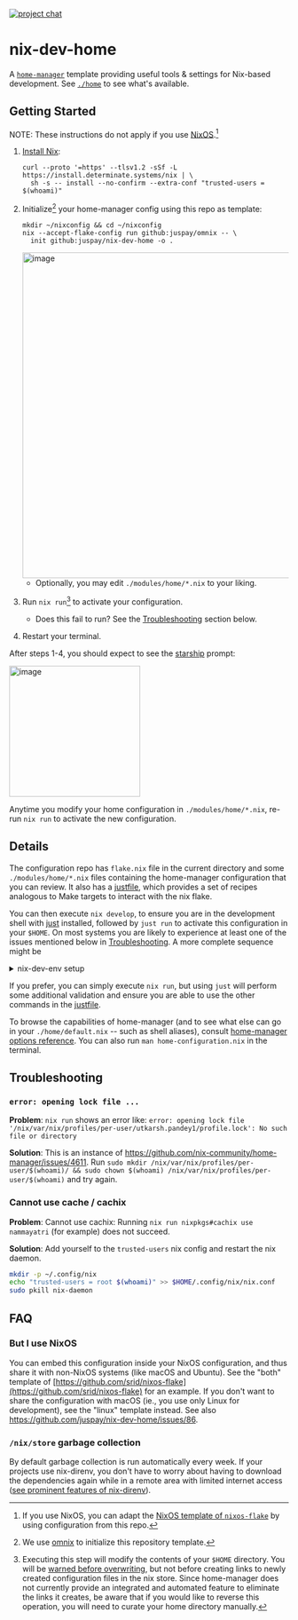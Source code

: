 [![project chat](https://img.shields.io/badge/zulip-join_chat-brightgreen.svg)](https://nixos.zulipchat.com/#narrow/stream/413950-nix)

# nix-dev-home

A [`home-manager`](https://github.com/nix-community/home-manager) template providing useful tools &amp; settings for Nix-based development. See [`./home`](home/) to see what's available.

## Getting Started

NOTE: These instructions do not apply if you use [NixOS](https://nixos.asia/en/nixos-tutorial).[^nixos-flake]

[^nixos-flake]: If you use NixOS, you can adapt the [NixOS template of `nixos-flake`](https://community.flake.parts/nixos-flake/templates#nixos) by using configuration from this repo.

1. [Install Nix](https://nixos.asia/en/install):
    ```sh-session
    curl --proto '=https' --tlsv1.2 -sSf -L https://install.determinate.systems/nix | \
      sh -s -- install --no-confirm --extra-conf "trusted-users = $(whoami)"
    ```
1. Initialize[^omnix] your home-manager config using this repo as template:
    ```sh-session
    mkdir ~/nixconfig && cd ~/nixconfig
    nix --accept-flake-config run github:juspay/omnix -- \
      init github:juspay/nix-dev-home -o .
    ```
    <img width="587" alt="image" src="https://github.com/user-attachments/assets/2c0d514e-2284-4b92-9b5b-036b1e4393b0">

    - Optionally, you may edit `./modules/home/*.nix` to your liking.
1. Run `nix run`[^home-modify] to activate your configuration.
    - Does this fail to run? See the [Troubleshooting](#troubleshooting) section below.
1. Restart your terminal.

After steps 1-4, you should expect to see the [starship](https://starship.rs/) prompt:

<img width="236" alt="image" src="https://github.com/user-attachments/assets/bea3a7e5-b06a-483f-b76b-5c3865ce5e55">

Anytime you modify your home configuration in `./modules/home/*.nix`, re-run `nix run` to activate the new configuration.

[^omnix]: We use [omnix](https://omnix.page/om/init.html) to initialize this repository template.

[^home-modify]: Executing this step will modify the contents of your `$HOME` directory. You will be [warned before overwriting](https://nix-community.github.io/home-manager/index.html#sec-usage-dotfiles), but not before creating links to newly created configuration files in the nix store. Since home-manager does not currently provide an integrated and automated feature to eliminate the links it creates, be aware that if you would like to reverse this operation, you will need to curate your home directory manually.

## Details

The configuration repo has `flake.nix` file in the current directory and some `./modules/home/*.nix` files containing the home-manager configuration that you can review. It also has a [justfile](https://github.com/casey/just), which provides a set of recipes analogous to Make targets to interact with the nix flake.

You can then execute `nix develop`, to ensure you are in the development shell with [just](https://github.com/casey/just) installed, followed by `just run` to activate this configuration in your `$HOME`. On most systems you are likely to experience at least one of the issues mentioned below in [Troubleshooting](#troubleshooting). A more complete sequence might be
<details>

<summary>nix-dev-env setup</summary>

```sh
> nix develop
(nix:nix-dev-home-env) > rm ~/.bashrc ~/.profile && just run && direnv allow
(nix:nix-dev-home-env) > exit
> bash
runner on 12ca6a64c923 work on  feature/branch via ❄️  impure (nix-dev-home-env)
⬢ [Docker] ❯
```

</details>

If you prefer, you can simply execute `nix run`, but using `just` will perform some additional validation and ensure you are able to use the other commands in the [justfile](./justfile).

To browse the capabilities of home-manager (and to see what else can go in your `./home/default.nix` -- such as shell aliases), consult [home-manager options reference](https://nix-community.github.io/home-manager/options.xhtml). You can also run `man home-configuration.nix` in the terminal.

## Troubleshooting

### `error: opening lock file ...`

**Problem**: `nix run` shows an error like: `error: opening lock file '/nix/var/nix/profiles/per-user/utkarsh.pandey1/profile.lock': No such file or directory`

**Solution**: This is an instance of https://github.com/nix-community/home-manager/issues/4611. Run `sudo mkdir /nix/var/nix/profiles/per-user/$(whoami)/ && sudo chown $(whoami) /nix/var/nix/profiles/per-user/$(whoami)` and try again.

### Cannot use cache / cachix

**Problem**: Cannot use cachix: Running `nix run nixpkgs#cachix use nammayatri` (for example) does not succeed.

**Solution**: Add yourself to the `trusted-users` nix config and restart the nix daemon.

```sh
mkdir -p ~/.config/nix
echo "trusted-users = root $(whoami)" >> $HOME/.config/nix/nix.conf
sudo pkill nix-daemon
```

## FAQ

### But I use NixOS

You can embed this configuration inside your NixOS configuration, and thus share it with non-NixOS systems (like macOS and Ubuntu). See the "both" template of [https://github.com/srid/nixos-flake](https://github.com/srid/nixos-flake) for an example. If you don't want to share the configuration with macOS (ie., you use only Linux for development), see the "linux" template instead. See also https://github.com/juspay/nix-dev-home/issues/86.

### `/nix/store` garbage collection

By default garbage collection is run automatically every week. If your projects use nix-direnv, you don't have to worry about having to download the dependencies again while in a remote area with limited internet access ([see prominent features of nix-direnv](https://github.com/nix-community/nix-direnv?tab=readme-ov-file#nix-direnv)).

